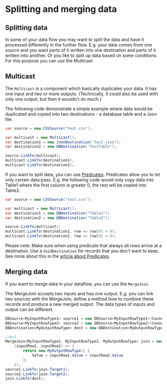 # Splitting and merging data

## Splitting data

In some of your data flow you may want to split the data and have it processed differently in the further flow.
E.g. your data comes from one source and you want parts of it written into one destination and parts of it
written into another. Or you like to split up data based on some conditions. For this purpose you can use the Multicast

## Multicast

The `Multicast` is a component which basically duplicates your data. It has one input and two or more outputs.
(Technically, it could also be used with only one output, but then it wouldn't do much.)

The following code demonstrate a simple example where data would be duplicated and copied into two destinations - 
a database table and a Json file. 

```C#
var source = new CSVSource("test.csv");

var multicast = new Multicast();
var destination1 = new JsonDestination("test.json");
var destination2 = new DBDestination("TestTable");

source.LinkTo(multicast);
multicast.LinkTo(destination1);
multicast.LinkTo(destination2);
```

If you want to split data, you can use [Predicates](dataflow_predicates.md).
Predicates allow you to let only certain data pass. 
E.g. the following code would only copy data into Table1 where the first column is greater 0, the rest will be 
copied into Table2.

```C#
var source = new CSVSource("test.csv");

var multicast = new Multicast();
var destination1 = new DBDestination("Table1");
var destination2 = new DBDestination("Table2");

source.LinkTo(multicast);
multicast.LinkTo(destination1, row => row[0] > 0);
multicast.LinkTo(destination2, row => row[0] < 0);
```

Please note: Make sure when using predicate that always all rows arrive at a destination. Use a `VoidDestination`
for records that you don't want to keep. See more about this in the [article about Predicates](dataflow_predicates.md).

## Merging data

If you want to merge data in your dataflow, you can use the `MergeJoin`.

The MergeJoin accepts two inputs and has one output. E.g. you can link two sources with the MergeJoin, define 
a method how to combine these records and produce a new merged output. The data types of inputs and output can be
different.

```C#
DBSource<MyInputRowType1> source1 = new DBSource<MyInputRowType1>(Connection, "MergeJoinSource1");
DBSource<MyInputRowType2> source2 = new DBSource<MyInputRowType2>(Connection, "MergeJoinSource2");
DBDestination<MyOutputRowType> dest = new DBDestination<MyOutputRowType>(Connection, "MergeJoinDestination");

//Act
MergeJoin<MyInputRowType1, MyInputRowType2, MyOutputRowType> join = new MergeJoin<MyInputRowType1, MyInputRowType2, MyOutputRowType>(
    (inputRow1, inputRow2) => {
        return new MyOutputRowType() {
            Value = inputRow1.Value + inputRow2.Value
        };
    });
source1.LinkTo(join.Target1);
source2.LinkTo(join.Target2);
join.LinkTo(dest);
```